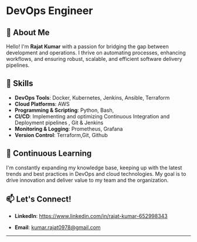 # DevOps Engineer

## 👋 About Me

Hello! I'm **Rajat Kumar** with a passion for bridging the gap between development and operations. I thrive on automating processes, enhancing workflows, and ensuring robust, scalable, and efficient software delivery pipelines.

## 🚀 Skills

- **DevOps Tools**: Docker, Kubernetes, Jenkins, Ansible, Terraform
- **Cloud Platforms**: AWS
- **Programming & Scripting**: Python, Bash,
- **CI/CD**: Implementing and optimizing Continuous Integration and Deployment pipelines , Git & Jenkins
- **Monitoring & Logging**: Prometheus, Grafana
- **Version Control**: Terraform,Git, Github

## 🌱 Continuous Learning

I'm constantly expanding my knowledge base, keeping up with the latest trends and best practices in DevOps and cloud technologies. My goal is to drive innovation and deliver value to my team and the organization.

## 📫 Let's Connect!

- **LinkedIn**: https://www.linkedin.com/in/rajat-kumar-652998343

- **Email**: kumar.rajat0978@gmail.com

---
